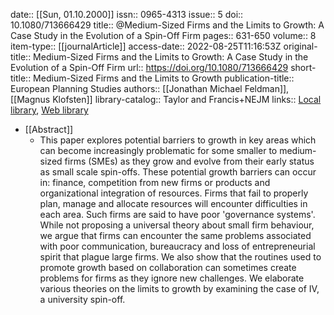 date:: [[Sun, 01.10.2000]]
issn:: 0965-4313
issue:: 5
doi:: 10.1080/713666429
title:: @Medium-Sized Firms and the Limits to Growth: A Case Study in the Evolution of a Spin-Off Firm
pages:: 631-650
volume:: 8
item-type:: [[journalArticle]]
access-date:: 2022-08-25T11:16:53Z
original-title:: Medium-Sized Firms and the Limits to Growth: A Case Study in the Evolution of a Spin-Off Firm
url:: https://doi.org/10.1080/713666429
short-title:: Medium-Sized Firms and the Limits to Growth
publication-title:: European Planning Studies
authors:: [[Jonathan Michael Feldman]], [[Magnus Klofsten]]
library-catalog:: Taylor and Francis+NEJM
links:: [Local library](zotero://select/library/items/E2ZWEUVK), [Web library](https://www.zotero.org/users/6520516/items/E2ZWEUVK)

- [[Abstract]]
	- This paper explores potential barriers to growth in key areas which can become increasingly problematic for some smaller to medium-sized firms (SMEs) as they grow and evolve from their early status as small scale spin-offs. These potential growth barriers can occur in: finance, competition from new firms or products and organizational integration of resources. Firms that fail to properly plan, manage and allocate resources will encounter difficulties in each area. Such firms are said to have poor 'governance systems'. While not proposing a universal theory about small firm behaviour, we argue that firms can encounter the same problems associated with poor communication, bureaucracy and loss of entrepreneurial spirit that plague large firms. We also show that the routines used to promote growth based on collaboration can sometimes create problems for firms as they ignore new challenges. We elaborate various theories on the limits to growth by examining the case of IV, a university spin-off.